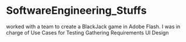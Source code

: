 # SoftwareEngineering_Stuffs

worked with a team to create a BlackJack game in Adobe Flash.
I was in charge of 
  Use Cases for Testing
  Gathering Requirements
  UI Design
  
